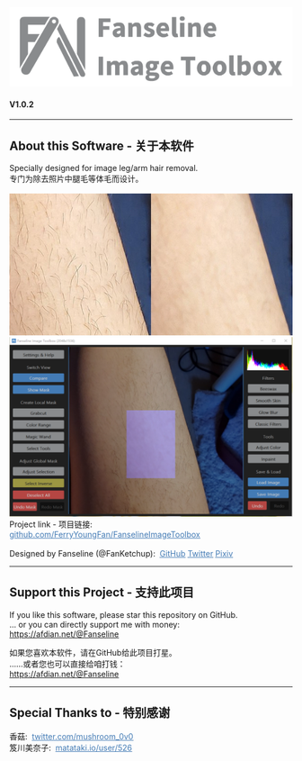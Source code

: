 ![Image](https://github.com/FerryYoungFan/FanselineImageToolbox/blob/master/Images/head.png)
#### V1.0.2


---
## About this Software - 关于本软件

Specially designed for image leg/arm hair removal.  
专门为除去照片中腿毛等体毛而设计。  
<br />
![Image](https://github.com/FerryYoungFan/FanselineImageToolbox/blob/master/Images/intro_compare.png)  
![Image](https://github.com/FerryYoungFan/FanselineImageToolbox/blob/master/Images/DEMO.png)  
Project link - 项目链接:  
<a href="https://github.com/FerryYoungFan/FanselineImageToolbox"><font color=#437BB5><u>github.com/FerryYoungFan/FanselineImageToolbox</u></font></a>  
<br />
Designed by Fanseline (@FanKetchup):&nbsp;
<a href="https://github.com/FerryYoungFan"><font color=#437BB5><u>GitHub</u></font></a>
<a href="https://twitter.com/FanKetchup"><font color=#437BB5><u>Twitter</u></font></a>
<a href="https://www.pixiv.net/users/22698030"><font color=#437BB5><u>Pixiv</u></font></a>
<br />

---
## Support this Project - 支持此项目

If you like this software, please star this repository on GitHub.  
... or you can directly support me with money:  
<a href="https://afdian.net/@Fanseline"><font color=#437BB5><u>https://afdian.net/@Fanseline</u></font></a>

如果您喜欢本软件，请在GitHub给此项目打星。  
……或者您也可以直接给咱打钱：  
<a href="https://afdian.net/@Fanseline"><font color=#437BB5><u>https://afdian.net/@Fanseline</u></font></a>

---
## Special Thanks to - 特别感谢

香菇:&nbsp;
<a href="https://twitter.com/mushroom_0v0"><font color=#437BB5><u>twitter.com/mushroom_0v0</u></font></a>  
笈川美奈子:&nbsp;
<a href="https://www.matataki.io/user/526"><font color=#437BB5><u>matataki.io/user/526</u></font></a>
